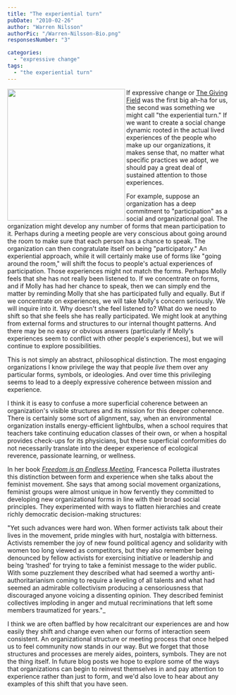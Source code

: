 ```yaml
---
title: "The experiential turn"
pubDate: "2010-02-26"
author: "Warren Nilsson"
authorPic: "/Warren-Nilsson-Bio.png"
responsesNumber: "3"

categories: 
  - "expressive change"
tags: 
  - "the experiential turn"
---
```


<img align="left" width="267" height="299" src="/b53755-suffragette-london.jpg" id="left">


If expressive change or [The Giving Field](thegivingfield) was the first big ah-ha for us, the second was something we might call "the experiential turn." If we want to create a social change dynamic rooted in the actual lived experiences of the people who make up our organizations, it makes sense that, no matter what specific practices we adopt, we should pay a great deal of sustained attention to those experiences.

For example, suppose an organization has a deep commitment to "participation" as a social and organizational goal. The organization might develop any number of forms that mean participation to it. Perhaps during a meeting people are very conscious about going around the room to make sure that each person has a chance to speak. The organization can then congratulate itself on being "participatory." An experiential approach, while it will certainly make use of forms like "going around the room," will shift the focus to people's actual experiences of participation. Those experiences might not match the forms. Perhaps Molly feels that she has not really been listened to. If we concentrate on forms, and if Molly has had her chance to speak, then we can simply end the matter by reminding Molly that she has participated fully and equally. But if we concentrate on experiences, we will take Molly's concern seriously. We will inquire into it. Why doesn't she feel listened to? What do we need to shift so that she feels she has really participated. We might look at anything from external forms and structures to our internal thought patterns. And there may be no easy or obvious answers (particularly if Molly's experiences seem to conflict with other people's experiences), but we will continue to explore possibilities.

This is not simply an abstract, philosophical distinction. The most engaging organizations I know privilege the way that people _live_ them over any particular forms, symbols, or ideologies. And over time this privileging seems to lead to a deeply expressive coherence between mission and experience.

I think it is easy to confuse a more superficial coherence between an organization's visible structures and its mission for this deeper coherence. There is certainly some sort of alignment, say, when an environmental organization installs energy-efficient lightbulbs, when a school requires that teachers take continuing education classes of their own, or when a hospital provides check-ups for its physicians, but these superficial conformities do not necessarily translate into the deeper experience of ecological reverence, passionate learning, or wellness.

In her book _[Freedom is an Endless Meeting](http://www.amazon.com/Freedom-Endless-Meeting-Democracy-Movements/dp/0226674495/ref=sr_1_1?ie=UTF8&s=books&qid=1267240176&sr=1-1),_ Francesca Polletta illustrates this distinction between form and experience when she talks about the feminist movement. She says that among social movement organizations, feminist groups were almost unique in how fervently they committed to developing new organizational forms in line with their broad social principles. They experimented with ways to flatten hierarchies and create richly democratic decision-making structures:

"Yet such advances were hard won. When former activists talk about their lives in the movement, pride mingles with hurt, nostalgia with bitterness. Activists remember the joy of new found political agency and solidarity with women too long viewed as competitors, but they also remember being denounced by fellow activists for exercising initiative or leadership and being 'trashed' for trying to take a feminist message to the wider public. With some puzzlement they described what had seemed a worthy anti-authoritarianism coming to require a leveling of all talents and what had seemed an admirable collectivism producing a censoriousness that discouraged anyone voicing a dissenting opinion. They described feminist collectives imploding in anger and mutual recriminations that left some members traumatized for years."_

I think we are often baffled by how recalcitrant our experiences are and how easily they shift and change even when our forms of interaction seem consistent. An organizational structure or meeting process that once helped us to feel community now stands in our way. But we forget that those structures and processes are merely aides, pointers, symbols. They are not the thing itself. In future blog posts we hope to explore some of the ways that organizations can begin to reinvest themselves in and pay attention to experience rather than just to form, and we'd also love to hear about any examples of this shift that you have seen.
